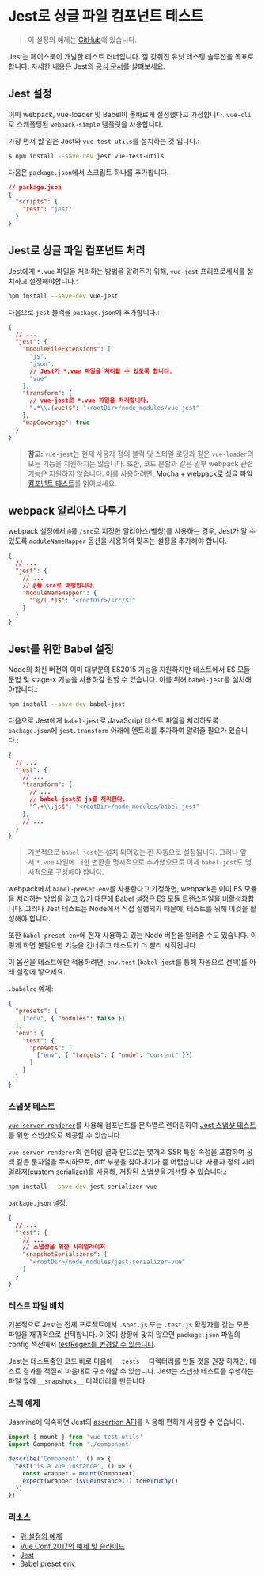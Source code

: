 # Jest로 싱글 파일 컴포넌트 테스트

> 이 설정의 예제는 [GitHub](https://github.com/vuejs/vue-test-utils-jest-example)에 있습니다.

Jest는 페이스북이 개발한 테스트 러너입니다. 잘 갖춰진 유닛 테스팅 솔루션을 목표로 합니다. 자세한 내용은 Jest의 [공식 문서](https://facebook.github.io/jest/)를 살펴보세요.

## Jest 설정

이미 webpack, vue-loader 및 Babel이 올바르게 설정했다고 가정합니다. `vue-cli`로 스캐폴딩된 `webpack-simple` 템플릿을 사용합니다.

가장 먼저 할 일은 Jest와 `vue-test-utils`를 설치하는 것 입니다.:

```bash
$ npm install --save-dev jest vue-test-utils
```

다음은 `package.json`에서 스크립트 하나를 추가합니다.

```json
// package.json
{
  "scripts": {
    "test": "jest"
  }
}
```

## Jest로 싱글 파일 컴포넌트 처리

Jest에게 `*.vue` 파일을 처리하는 방법을 알려주기 위해, `vue-jest` 프리프로세서를 설치하고 설정해야합니다.:

``` bash
npm install --save-dev vue-jest
```

다음으로 `jest` 블럭을 `package.json`에 추가합니다.:

``` json
{
  // ...
  "jest": {
    "moduleFileExtensions": [
      "js",
      "json",
      // Jest가 *.vue 파일을 처리할 수 있도록 합니다.
      "vue"
    ],
    "transform": {
      // vue-jest로 *.vue 파일을 처리합니다.
      ".*\\.(vue)$": "<rootDir>/node_modules/vue-jest"
    },
    "mapCoverage": true
  }
}
```

> **참고:** `vue-jest`는 현재 사용자 정의 블럭 및 스타일 로딩과 같은 `vue-loader`의 모든 기능을 지원하지는 않습니다. 또한, 코드 분할과 같은 일부 webpack 관련 기능은 지원하지 않습니다. 이를 사용하려면, [Mocha + webpack로 싱글 파일 컴포넌트 테스트](./testing-SFCs-with-mocha-webpack.md)를 읽어보세요.

## webpack 알리아스 다루기

webpack 설정에서 `@`를 `/src`로 지정한 알리아스(별칭)를 사용하는 경우, Jest가 알 수 있도록 `moduleNameMapper` 옵션을 사용하여 맞추는 설정을 추가해야 합니다.

``` json
{
  // ...
  "jest": {
    // ...
    // @를 src로 매핑합니다.
    "moduleNameMapper": {
      "^@/(.*)$": "<rootDir>/src/$1"
    }
  }
}
```

## Jest를 위한 Babel 설정

Node의 최신 버전이 이미 대부분의 ES2015 기능을 지원하지만 테스트에서 ES 모듈 문법 및 stage-x 기능을 사용하길 원할 수 있습니다. 이를 위해 `babel-jest`를 설치해야합니다.:

``` bash
npm install --save-dev babel-jest
```

다음으로 Jest에게 `babel-jest`로 JavaScript 테스트 파일을 처리하도록 `package.json`에 `jest.transform` 아래에 엔트리를 추가하여 알려줄 필요가 있습니다.:

``` json
{
  // ...
  "jest": {
    // ...
    "transform": {
      // ...
      // babel-jest로 js를 처리한다.
      "^.+\\.js$": "<rootDir>/node_modules/babel-jest"
    },
    // ...
  }
}
```

> 기본적으로 `babel-jest`는 설치 되어있는 한 자동으로 설정됩니다. 그러나 앞서 `*.vue` 파일에 대한 변환을 명시적으로 추가했으므로 이제 `babel-jest`도 명시적으로 구성해야 합니다.

webpack에서 `babel-preset-env`를 사용한다고 가정하면, webpack은 이미 ES 모듈을 처리하는 방법을 알고 있기 때문에 Babel 설정은 ES 모듈 트랜스파일을 비활성화합니다. 그러나 Jest 테스트는 Node에서 직접 실행되기 때문에, 테스트를 위해 이것을 활성해야 합니다.

또한 `babel-preset-env`에 현재 사용하고 있는 Node 버전을 알려줄 수도 있습니다. 이렇게 하면 불필요한 기능을 건너뛰고 테스트가 더 빨리 시작됩니다.

이 옵션을 테스트에만 적용하려면, `env.test` (`babel-jest`를 통해 자동으로 선택)를 아래 설정에 넣으세요.

`.babelrc` 예제:

``` json
{
  "presets": [
    ["env", { "modules": false }]
  ],
  "env": {
    "test": {
      "presets": [
        ["env", { "targets": { "node": "current" }}]
      ]
    }
  }
}
```

### 스냅샷 테스트

[`vue-server-renderer`](https://github.com/vuejs/vue/tree/dev/packages/vue-server-renderer)를 사용해 컴포넌트를 문자열로 렌더링하여 [Jest 스냅샷 테스트](https://facebook.github.io/jest/docs/en/snapshot-testing.html)를 위한 스냅샷으로 제공할 수 있습니다.

`vue-server-renderer`의 렌더링 결과 만으로는 몇개의 SSR 특정 속성을 포함하여 공백 같은 문자열을 무시하므로, diff 부분을 찾아내기가 좀 어렵습니다. 사용자 정의 시리얼라저(custom serializer)를 사용해, 저장된 스냅샷을 개선할 수 있습니다.:

``` bash
npm install --save-dev jest-serializer-vue
```

`package.json` 설정:

``` json
{
  // ...
  "jest": {
    // ...
    // 스냅샷을 위한 시리얼라이저
    "snapshotSerializers": [
      "<rootDir>/node_modules/jest-serializer-vue"
    ]
  }
}
```

### 테스트 파일 배치

기본적으로 Jest는 전체 프로젝트에서 `.spec.js` 또는 `.test.js` 확장자를 갖는 모든 파일을 재귀적으로 선택합니다. 이것이 상황에 맞지 않으면 `package.json` 파일의 config 섹션에서 [testRegex를 변경할 수 있습니다](https://facebook.github.io/jest/docs/en/configuration.html#testregex-string).


Jest는 테스트중인 코드 바로 다음에 `__tests__` 디렉터리를 만들 것을 권장 하지만, 테스트 결과를 적절히 마음대로 구조화할 수 있습니다. Jest는 스냅샷 테스트를 수행하는 파일 옆에 `__snapshots__` 디렉터리를 만듭니다.

### 스펙 예제

Jasmine에 익숙하면 Jest의 [assertion API](https://facebook.github.io/jest/docs/en/expect.html#content)를 사용해 편하게 사용할 수 있습니다.

```js
import { mount } from 'vue-test-utils'
import Component from './component'

describe('Component', () => {
  test('is a Vue instance', () => {
    const wrapper = mount(Component)
    expect(wrapper.isVueInstance()).toBeTruthy()
  })
})
```

### 리소스

- [위 설정의 예제](https://github.com/vuejs/vue-test-utils-jest-example)
- [Vue Conf 2017의 예제 및 슬라이드](https://github.com/codebryo/vue-testing-with-jest-conf17)
- [Jest](https://facebook.github.io/jest/)
- [Babel preset env](https://github.com/babel/babel-preset-env)
